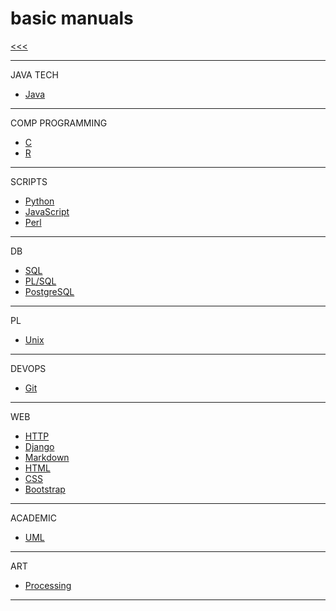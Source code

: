 
basic manuals
======

[<<<](https://github.com/ttltrk/PRG/blob/master/MAN.MD)

---

JAVA TECH

* [Java](https://github.com/ttltrk/PRG/blob/master/JAVA/DOC/BJM/BJM.MD)

---

COMP PROGRAMMING

* [C](https://github.com/ttltrk/PRG/blob/master/C/DOC/BCM/BCM.MD)
* [R](https://github.com/ttltrk/PRG/blob/master/R/BRM/BRM.MD)

---

SCRIPTS

* [Python](https://github.com/ttltrk/PRG/blob/master/PY/DOC/OPYM/OPYM.MD)
* [JavaScript](https://github.com/ttltrk/WEB/blob/master/JS/DOC/BJSM/BJSM.MD)
* [Perl](https://github.com/ttltrk/PRG/blob/master/PERL/BPM/BPM.MD)

---

DB

* [SQL](https://github.com/ttltrk/DB/blob/master/SQL/DOC/BSqlM/BSqlM.MD)
* [PL/SQL](https://github.com/ttltrk/DB/blob/master/PLSQL/DOC/BPSM/BPSM.MD)
* [PostgreSQL](https://github.com/ttltrk/DB/blob/master/POSTGRESQL/BPOSM/BPOSM.MD)

---

PL

* [Unix](https://github.com/ttltrk/ELSE/blob/master/SHELL/BUM/BUM.MD)

---

DEVOPS

* [Git](https://github.com/ttltrk/ELSE/blob/master/GIT/DOC/BGM/BGM.MD)

---

WEB

* [HTTP](https://github.com/ttltrk/WEB/blob/master/HTTP/BHM/BHM.MD)
* [Django](https://github.com/ttltrk/PRG/blob/master/DJANGO/DOC/BDJM/BDJM.MD)
* [Markdown](https://github.com/ttltrk/ELSE/blob/master/MD/BMDM.MD)
* [HTML](https://github.com/ttltrk/WEB/blob/master/BHM/BHM.MD)
* [CSS](https://github.com/ttltrk/WEB/blob/master/CSS/DOC/BCSSM/BCSSM.MD)
* [Bootstrap]()

---

ACADEMIC

* [UML]()

---

ART

* [Processing](https://github.com/ttltrk/ELSE/blob/master/PRF/BPRCM/BPRCM.MD)

---
